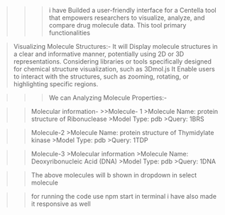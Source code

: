 


 >>>i have Builded  a user-friendly interface for a Centella tool that empowers researchers to visualize, analyze, and compare drug molecule data. This tool primary functionalities


> Visualizing Molecule Structures:-
> It will Display molecule structures in a clear and informative manner, potentially using 2D or
3D representations.
> Considering  libraries or tools specifically designed for chemical structure
visualization, such as  3Dmol.js
> It Enable users to interact with the structures, such as zooming, rotating, or highlighting
specific regions.


>>> We can Analyzing Molecule Properties:-

>>Molecular information-
    >>Molecule- 1
        >Molecule Name: protein structure of Ribonuclease
        >Model Type: pdb
        >Query: 1BRS

>>Molecule-2
    >Molecule Name: protein structure of Thymidylate kinase
    >Model Type: pdb
    >Query: 1TDP


>> Molecule-3
    >Molecular information
    >Molecule Name: Deoxyribonucleic Acid (DNA)
    >Model Type: pdb
    >Query: 1DNA


>> The above molecules will b shown in dropdown in select molecule

>> for running the code use npm start in terminal 
>> i have also  made it responsive as well
